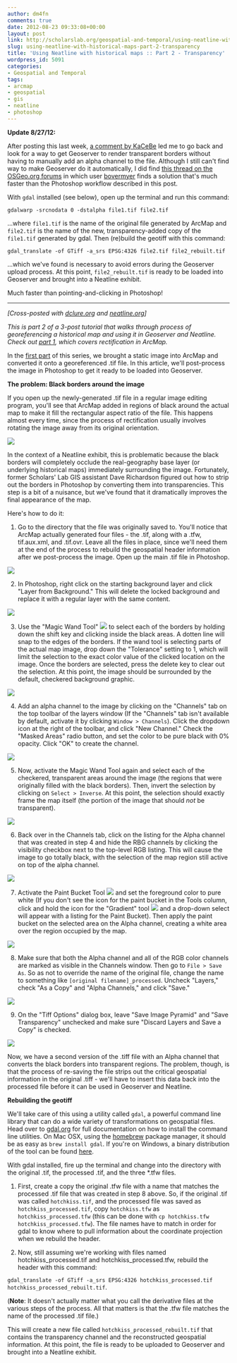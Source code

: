 ```yaml
---
author: dm4fn
comments: true
date: 2012-08-23 09:33:08+00:00
layout: post
link: http://scholarslab.org/geospatial-and-temporal/using-neatline-with-historical-maps-part-2-transparency/
slug: using-neatline-with-historical-maps-part-2-transparency
title: 'Using Neatline with historical maps :: Part 2 - Transparency'
wordpress_id: 5091
categories:
- Geospatial and Temporal
tags:
- arcmap
- geospatial
- gis
- neatline
- photoshop
---
```


**Update 8/27/12:**

After posting this last week, [a comment by KaCeBe](http://www.scholarslab.org/geospatial-and-temporal/using-neatline-with-historical-maps-part-2-transparency/comment-page-1/#comment-23142) led me to go back and look for a way to get Geoserver to render transparent borders without having to manually add an alpha channel to the file. Although I still can't find way to make Geoserver do it automatically, I did find [this thread on the OSGeo.org forums](http://osgeo-org.1560.n6.nabble.com/Trying-to-get-nodata-in-GeoTIFF-to-display-as-transparent-td3853784.html) in which user [bovermyer](http://osgeo-org.1560.n6.nabble.com/template/NamlServlet.jtp?macro=user_nodes&user=198969) finds a solution that's much faster than the Photoshop workflow described in this post.

With `gdal` installed (see below), open up the terminal and run this command:

`gdalwarp -srcnodata 0 -dstalpha file1.tif file2.tif`

...where `file1.tif` is the name of the original file generated by ArcMap and `file2.tif` is the name of the new, transparency-added copy of the `file1.tif` generated by gdal. Then (re)build the geotiff with this command:

`gdal_translate -of GTiff -a_srs EPSG:4326 file2.tif file2_rebuilt.tif`

...which we've found is necessary to avoid errors during the Geoserver upload process. At this point, `file2_rebuilt.tif` is ready to be loaded into Geoserver and brought into a Neatline exhibit.

Much faster than pointing-and-clicking in Photoshop!



* * *



_[Cross-posted with [dclure.org](http://dclure.org/tutorials/neatline-maps-transparency/) and [neatline.org](http://neatline.org/2012/08/23/using-neatline-with-historical-maps-part-2-transparency/)]_

_This is part 2 of a 3-post tutorial that walks through process of georeferencing a historical map and using it in Geoserver and Neatline. Check out [part 1](http://www.scholarslab.org/geospatial-and-temporal/using-neatline-with-historical-maps-georeferencing/), which covers rectification in ArcMap._

In the [first part](http://dclure.org/?p=948) of this series, we brought a static image into ArcMap and converted it onto a georeferenced .tif file. In this article, we'll post-process the image in Photoshop to get it ready to be loaded into Geoserver.

**The problem: Black borders around the image**

If you open up the newly-generated .tif file in a regular image editing program, you'll see that ArcMap added in regions of black around the actual map to make it fill the rectangular aspect ratio of the file. This happens almost every time, since the process of rectification usually involves rotating the image away from its original orientation.

[![](http://www.scholarslab.org/wp-content/uploads/2012/07/borders-296x300.jpg)](http://www.scholarslab.org/wp-content/uploads/2012/07/borders.jpg)

In the context of a Neatline exhibit, this is problematic because the black borders will completely occlude the real-geography base layer (or underlying historical maps) immediately surrounding the image. Fortunately, former Scholars' Lab GIS assistant Dave Richardson figured out how to strip out the borders in Photoshop by converting them into transparencies. This step is a bit of a nuisance, but we've found that it dramatically improves the final appearance of the map.

Here's how to do it:






  1. Go to the directory that the file was originally saved to. You'll notice that ArcMap actually generated four files - the .tif, along with a .tfw, tif.aux.xml, and .tif.ovr. Leave all the files in place, since we'll need them at the end of the process to rebuild the geospatial header information after we post-process the image. Open up the main .tif file in Photoshop.



[![](http://www.scholarslab.org/wp-content/uploads/2012/07/files1.jpg)](http://www.scholarslab.org/wp-content/uploads/2012/07/files1.jpg)





  2. In Photoshop, right click on the starting background layer and click "Layer from Background." This will delete the locked background and replace it with a regular layer with the same content.



[![](http://www.scholarslab.org/wp-content/uploads/2012/07/layer-from-background-300x248.jpg)](http://www.scholarslab.org/wp-content/uploads/2012/07/layer-from-background.jpg)





  3. Use the "Magic Wand Tool"  [![](http://www.scholarslab.org/wp-content/uploads/2012/08/magic-wand.jpg)](http://www.scholarslab.org/geospatial-and-temporal/using-neatline-with-historical-maps-part-2-transparency/attachment/magic-wand/) to select each of the borders by holding down the shift key and clicking inside the black areas. A dotten line will snap to the edges of the borders. If the wand tool is selecting parts of the actual map image, drop down the "Tolerance" setting to 1, which will limit the selection to the exact color value of the clicked location on the image. Once the borders are selected, press the delete key to clear out the selection. At this point, the image should be surrounded by the default, checkered background graphic.



[![](http://www.scholarslab.org/wp-content/uploads/2012/07/border-delete-300x280.jpg)](http://www.scholarslab.org/wp-content/uploads/2012/07/border-delete.jpg)





  4. Add an alpha channel to the image by clicking on the "Channels" tab on the top toolbar of the layers window (If the "Channels" tab isn't available by default, activate it by clicking `Window > Channels`). Click the dropdown icon at the right of the toolbar, and click "New Channel." Check the "Masked Areas" radio button, and set the color to be pure black with 0% opacity. Click "OK" to create the channel.



[![](http://www.scholarslab.org/wp-content/uploads/2012/07/alpha-300x183.jpg)](http://www.scholarslab.org/wp-content/uploads/2012/07/alpha.jpg)





  5. Now, activate the Magic Wand Tool again and select each of the checkered, transparent areas around the image (the regions that were originally filled with the black borders). Then, invert the selection by clicking on `Select > Inverse`. At this point, the selection should exactly frame the map itself (the portion of the image that should _not_ be transparent).



[![](http://www.scholarslab.org/wp-content/uploads/2012/07/inverse-170x300.jpg)](http://www.scholarslab.org/wp-content/uploads/2012/07/inverse.jpg)





  6. Back over in the Channels tab, click on the listing for the Alpha channel that was created in step 4 and hide the RBG channels by clicking the visibility checkbox next to the top-level RGB listing. This will cause the image to go totally black, with the selection of the map region still active on top of the alpha channel.



[![](http://www.scholarslab.org/wp-content/uploads/2012/07/black-selection-300x280.jpg)](http://www.scholarslab.org/wp-content/uploads/2012/07/black-selection.jpg)





  7. Activate the Paint Bucket Tool  [![](http://www.scholarslab.org/wp-content/uploads/2012/08/paint-bucket.jpg)](http://www.scholarslab.org/geospatial-and-temporal/using-neatline-with-historical-maps-part-2-transparency/attachment/paint-bucket/) and set the foreground color to pure white (If you don't see the icon for the paint bucket in the Tools column, click and hold the icon for the "Gradient" tool  [![](http://www.scholarslab.org/wp-content/uploads/2012/08/gradient-tool.jpg)](http://www.scholarslab.org/geospatial-and-temporal/using-neatline-with-historical-maps-part-2-transparency/attachment/gradient-tool/) and a drop-down select will appear with a listing for the Paint Bucket). Then apply the paint bucket on the selected area on the Alpha channel, creating a white area over the region occupied by the map.



[![](http://www.scholarslab.org/wp-content/uploads/2012/07/white-selection-300x281.jpg)](http://www.scholarslab.org/wp-content/uploads/2012/07/white-selection.jpg)





  8. Make sure that both the Alpha channel and all of the RGB color channels are marked as visible in the Channels window. Then go to `File > Save As`. So as not to override the name of the original file, change the name to something like `[original filename]_processed`. Uncheck "Layers," check "As a Copy" and "Alpha Channels," and click "Save."



[![](http://www.scholarslab.org/wp-content/uploads/2012/07/save-as-300x198.jpg)](http://www.scholarslab.org/wp-content/uploads/2012/07/save-as.jpg)





  9. On the "Tiff Options" dialog box, leave "Save Image Pyramid" and "Save Transparency" unchecked and make sure "Discard Layers and Save a Copy" is checked.



[![](http://www.scholarslab.org/wp-content/uploads/2012/07/tiff-options-222x300.jpg)](http://www.scholarslab.org/wp-content/uploads/2012/07/tiff-options.jpg)






Now, we have a second version of the .tiff file with an Alpha channel that converts the black borders into transparent regions. The problem, though, is that the process of re-saving the file strips out the critical geospatial information in the original .tiff - we'll have to insert this data back into the processed file before it can be used in Geoserver and Neatline.

**Rebuilding the geotiff**

We'll take care of this using a utility called `gdal`, a powerful command line library that can do a wide variety of transformations on geospatial files. Head over to [gdal.org](http://www.gdal.org/) for full documentation on how to install the command line utilities. On Mac OSX, using the [homebrew](http://mxcl.github.com/homebrew/) package manager, it should be as easy as `brew install gdal`. If you're on Windows, a binary distribution of the tool can be found [here](http://trac.osgeo.org/osgeo4w/wiki).

With gdal installed, fire up the terminal and change into the directory with the original .tif, the processed .tif, and the three *.tfw files.






  1. First, create a copy the original .tfw file with a name that matches the processed .tif file that was created in step 8 above. So, if the original .tif was called `hotchkiss.tif`, and the processed file was saved as `hotchkiss_processed.tif`, copy `hotchkiss.tfw` as `hotchkiss_processed.tfw` (this can be done with `cp hotchkiss.tfw hotchkiss_processed.tfw`). The file names have to match in order for gdal to know where to pull information about the coordinate projection when we rebuild the header.




  2. Now, still assuming we're working with files named hotchkiss_processed.tif and hotchkiss_processed.tfw, rebuild the header with this command:

`gdal_translate -of GTiff -a_srs EPSG:4326 hotchkiss_processed.tif hotchkiss_processed_rebuilt.tif`.


(**Note**: It doesn't actually matter what you call the derivative files at the various steps of the process. All that matters is that the .tfw file matches the name of the processed .tif file.)





This will create a new file called `hotchkiss_processed_rebuilt.tif` that contains the transparency channel and the reconstructed geospatial information. At this point, the file is ready to be uploaded to Geoserver and brought into a Neatline exhibit.
